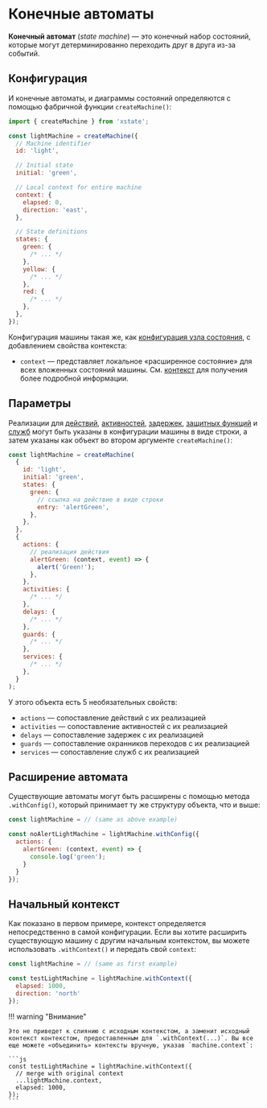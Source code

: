 # Конечные автоматы

**Конечный автомат** (_state machine_) — это конечный набор состояний, которые могут детерминированно переходить друг в друга из-за событий.

## Конфигурация

И конечные автоматы, и диаграммы состояний определяются с помощью фабричной функции `createMachine()`:

```js
import { createMachine } from 'xstate';

const lightMachine = createMachine({
  // Machine identifier
  id: 'light',

  // Initial state
  initial: 'green',

  // Local context for entire machine
  context: {
    elapsed: 0,
    direction: 'east',
  },

  // State definitions
  states: {
    green: {
      /* ... */
    },
    yellow: {
      /* ... */
    },
    red: {
      /* ... */
    },
  },
});
```

Конфигурация машины такая же, как [конфигурация узла состояния](./statenodes.md), с добавлением свойства контекста:

- `context` — представляет локальное «расширенное состояние» для всех вложенных состояний машины. См. [контекст](./context.md) для получения более подробной информации.

## Параметры

Реализации для [действий](./actions.md), [активностей](./activities.md), [задержек](./delays.md), [защитных функций](./guards.md) и [служб](./communication.md) могут быть указаны в конфигурации машины в виде строки, а затем указаны как объект во втором аргументе `createMachine()`:

```js
const lightMachine = createMachine(
  {
    id: 'light',
    initial: 'green',
    states: {
      green: {
        // ссылка на действие в виде строки
        entry: 'alertGreen',
      },
    },
  },
  {
    actions: {
      // реализация действия
      alertGreen: (context, event) => {
        alert('Green!');
      },
    },
    activities: {
      /* ... */
    },
    delays: {
      /* ... */
    },
    guards: {
      /* ... */
    },
    services: {
      /* ... */
    },
  }
);
```

У этого объекта есть 5 необязательных свойств:

- `actions` — сопоставление действий с их реализацией
- `activities` — сопоставление активностей с их реализацией
- `delays` — сопоставление задержек с их реализацией
- `guards` — сопоставление охранников переходов с их реализацией
- `services` — сопоставление служб с их реализацией

## Расширение автомата

Существующие автоматы могут быть расширены с помощью метода `.withConfig()`, который принимает ту же структуру объекта, что и выше:

```js
const lightMachine = // (same as above example)

const noAlertLightMachine = lightMachine.withConfig({
  actions: {
    alertGreen: (context, event) => {
      console.log('green');
    }
  }
});
```

## Начальный контекст

Как показано в первом примере, контекст определяется непосредственно в самой конфигурации. Если вы хотите расширить существующую машину с другим начальным контекстом, вы можете использовать `.withContext()` и передать свой `context`:

```js
const lightMachine = // (same as first example)

const testLightMachine = lightMachine.withContext({
  elapsed: 1000,
  direction: 'north'
});
```

!!! warning "Внимание"

    Это не приведет к слиянию с исходным контекстом, а заменит исходный контекст контекстом, предоставленным для `.withContext(...)`. Вы все еще можете «объединить» контексты вручную, указав `machine.context`:

    ```js
    const testLightMachine = lightMachine.withContext({
      // merge with original context
      ...lightMachine.context,
      elapsed: 1000,
    });
    ```

